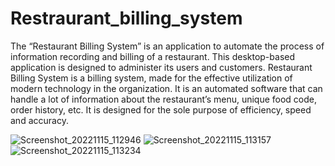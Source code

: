 # Restraurant_billing_system
The “Restaurant Billing System” is an application
to automate the process of information recording
and billing of a restaurant. This desktop-based
application is designed to administer its users and
customers. Restaurant Billing System is a billing
system, made for the effective utilization of
modern technology in the organization. It is an
automated software that can handle a lot of
information about the restaurant’s menu, unique
food code, order history, etc. It is designed for the
sole purpose of efficiency, speed and accuracy.

![Screenshot_20221115_112946](https://user-images.githubusercontent.com/91113609/202092884-783ae4dd-1629-4823-a017-2bb7287e940c.png)
![Screenshot_20221115_113157](https://user-images.githubusercontent.com/91113609/202092899-bad52593-2f20-472b-9fac-f31e2810d7ce.png)
![Screenshot_20221115_113234](https://user-images.githubusercontent.com/91113609/202092905-eca69ba9-9624-4369-a9f5-fd8fd243d8b4.png)
